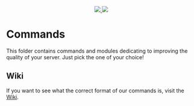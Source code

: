 <div align="center">
  <a href="#Commands">  
    <img src="https://img.shields.io/badge/Folders-10-brightgreen.svg?style=for-the-badge">
   <img src="https://img.shields.io/badge/Commands-60+-brightgreen.svg?style=for-the-badge">
  </a>
</div>

# Commands
This folder contains commands and modules dedicating to improving the quality of your server. Just pick the one of your choice!

## Wiki
If you want to see what the correct format of our commands is, visit the [Wiki](https://github.com/Strand-Custom-Commands/Strand-Custom-Commands/wiki). 
